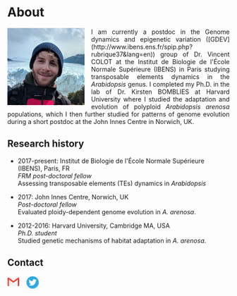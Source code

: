 # About

<img align="left" src="/images/IMG_20191219_160240~2sq.jpg" style="margin-right: 15px;" width="175">

<p align="justify">
I am currently a postdoc in the Genome dynamics and epigenetic variation ([GDEV](http://www.ibens.ens.fr/spip.php?rubrique37&lang=en)) group of Dr. Vincent COLOT at the Institut de Biologie de l'École Normale Supérieure (IBENS) in Paris studying transposable elements dynamics in the <em>Arabidopsis</em> genus. I completed my Ph.D. in the lab of Dr. Kirsten BOMBLIES at Harvard University where I studied the adaptation and evolution of polyploid <em>Arabidopsis arenosa</em> populations, which I then further studied for patterns of genome evolution during a short postdoc at the John Innes Centre in Norwich, UK. 
</p>



## Research history

- 2017-present: Institut de Biologie de l'École Normale Supérieure (IBENS), Paris, FR  
_FRM post-doctoral fellow_  
Assessing transposable elements (TEs) dynamics in _Arabidopsis_

- 2017: John Innes Centre, Norwich, UK  
_Post-doctoral fellow_  
Evaluated ploidy-dependent genome evolution in _A. arenosa_. 

- 2012-2016: Harvard University, Cambridge MA, USA  
_Ph.D. student_  
Studied genetic mechanisms of habitat adaptation in _A. arenosa_. 

## Contact

[<img align="left" src="/images/gmaillogo.jpg" style="margin-right: 15px;" width="27">](mailto:pbaduel@biologie.ens.fr)
[<img align="left" src="/images/twitterlogo.jpg" style="margin-right: 15px;" width="30">](https://twitter.com/pierrebaduel)<br/>
<br/>
<!--[<img align="left" src="/images/linkedinlogo2.png" style="margin-right: 15px;" width="30">](https://www.linkedin.com/in/pierre-baduel-2b5280105/)
[<img align="left" src="/images/rglogo.jpg" style="margin-right: 15px" width="27">](https://www.researchgate.net/profile/Pierre_Baduel) -->

